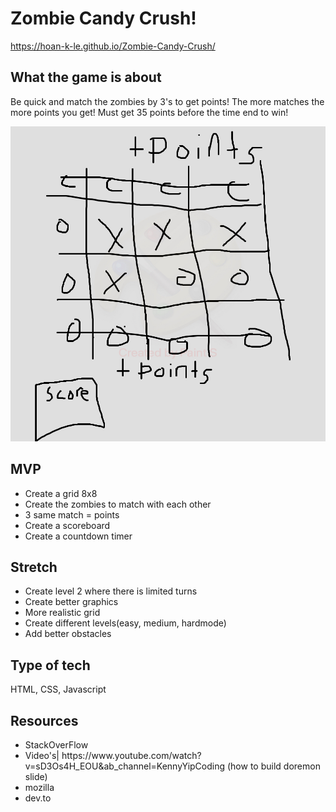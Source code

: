 # Zombie Candy Crush!
https://hoan-k-le.github.io/Zombie-Candy-Crush/

## What the game is about

Be quick and match the zombies by 3's to get points! 
The more matches the more points you get! 
Must get 35 points before the time end to win!

![Wireframe](./img/candycrush.jpg)

## MVP
<ul>
<li>Create a grid 8x8</li>
<li>Create the zombies to match with each other</li>
<li>3 same match = points</li>
<li>Create a scoreboard</li>
<li>Create a countdown timer</li>
</ul>

## Stretch
<ul>
 <li>Create level 2 where there is limited turns</li>
 <li>Create better graphics</li>
 <li>More realistic grid</li>
 <li>Create different levels(easy, medium, hardmode)</li>
 <li>Add better obstacles</li>
</ul>

## Type of tech
HTML, CSS, Javascript

## Resources 
<ul>
<li>StackOverFlow</li>
<li>Video's| https://www.youtube.com/watch?v=sD3Os4H_EOU&ab_channel=KennyYipCoding (how to build doremon slide)</li>
<li>mozilla</li>
<li>dev.to</li>


  